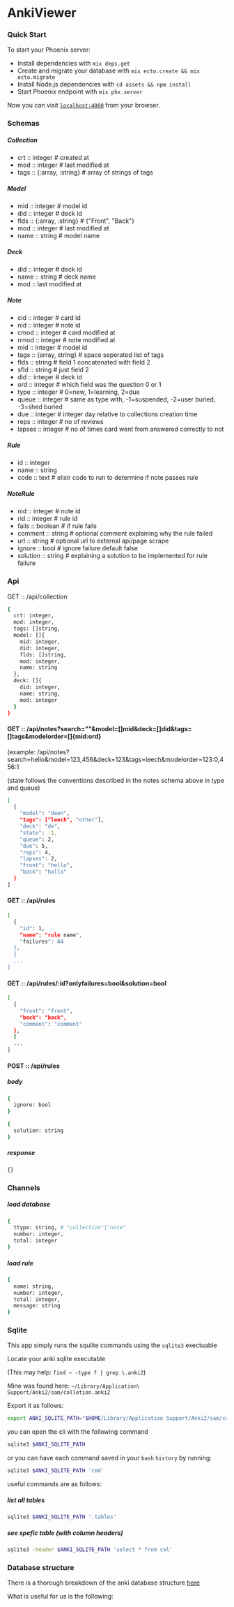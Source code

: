 # AnkiViewer

### Quick Start

To start your Phoenix server:

  * Install dependencies with `mix deps.get`
  * Create and migrate your database with `mix ecto.create && mix ecto.migrate`
  * Install Node.js dependencies with `cd assets && npm install`
  * Start Phoenix endpoint with `mix phx.server`

Now you can visit [`localhost:4000`](http://localhost:4000) from your browser.

### Schemas

##### Collection
+ crt :: integer # created at
+ mod :: integer # last modified at 
+ tags :: {:array, :string} # array of strings of tags

##### Model
+ mid :: integer # model id
+ did :: integer # deck id
+ flds :: {:array, :string} # {"Front", "Back"}
+ mod :: integer # last modified at
+ name :: string # model name

##### Deck
+ did :: integer # deck id
+ name :: string # deck name
+ mod :: last modified at

##### Note
+ cid :: integer # card id
+ nid :: integer # note id
+ cmod :: integer # card modified at
+ nmod :: integer # note modified at
+ mid :: integer # model id
+ tags :: {array, string} # space seperated list of tags
+ flds :: string # field 1 concatenated with field 2
+ sfld :: string # just field 2
+ did :: integer # deck id
+ ord :: integer # which field was the question 0 or 1
+ type :: integer # 0=new, 1=learning, 2=due
+ queue :: integer # same as type with, -1=suspended, -2=user buried, -3=shed buried
+ due :: integer # integer day relative to collections creation time
+ reps :: integer # no of reviews
+ lapses :: integer # no of times card went from answered correctly to not

##### Rule
+ id :: integer
+ name :: string
+ code :: text # elixir code to run to determine if note passes rule

##### NoteRule
+ nid :: integer # note id
+ rid :: integer # rule id
+ fails :: boolean # if rule fails
+ comment :: string # optional comment explaining why the rule failed
+ url :: string # optional url to external api/page scrape
+ ignore :: bool # ignore failure default false
+ solution :: string # explaining a solution to be implemented for rule failure

### Api

GET :: /api/collection
```bash
{
  crt: integer,
  mod: integer,
  tags: []string,
  model: []{
    mid: integer,
    did: integer,
    flds: []string,
    mod: integer,
    name: string
  },
  deck: []{
    did: integer,
    name: string,
    mod: integer
  }
}
```

#### GET :: /api/notes?search=""&model=[]mid&deck=[]did&tags=[]tags&modelorder=[]{mid:ord}
(example: /api/notes?search=hello&model=123,456&deck=123&tags=leech&modelorder=123:0,456:1

(state follows the conventions described in the notes schema above in type and queue)

```bash
[
  {
    "model": "deen",
    "tags": ["leech", "other"],
    "deck": "de",
    "state": -1,
    "queue": 2,
    "due": 5,
    "reps": 4,
    "lapses": 2,
    "front": "hello",
    "back": "hallo"
  }
]
```

#### GET :: /api/rules

```bash
[
  {
    "id": 1,
    "name": "rule name",
    "failures": 44
  },
  {
  ...
]
```

#### GET :: /api/rules/:id?onlyfailures=bool&solution=bool

```bash
[
  {
    "front": "front",
    "back": "back",
    "comment": "comment"
  },
  {
  ...
]
```

#### POST :: /api/rules

##### body

```bash
{
  ignore: bool
}
```

```bash
{
  solution: string
}
```

##### response

```bash
{}
```

### Channels

##### load database

```bash
{
  ttype: string, # "collection"|"note"
  number: integer,
  total: integer
}
```

##### load rule

```bash
{
  name: string,
  number: integer,
  total: integer,
  message: string
}
```

### Sqlite

This app simply runs the squlite commands using the `sqlite3` exectuable

Locate your anki sqlite executable

(This may help: `find ~ -type f | grep \.anki2`)

Mine was found here:  `~/Library/Application\ Support/Anki2/sam/colletion.anki2`

Export it as follows:

```bash
export ANKI_SQLITE_PATH="$HOME/Library/Application Support/Anki2/sam/colletion.anki2"
```

you can open the cli with the following command

```bash
sqlite3 $ANKI_SQLITE_PATH
```

or you can have each command saved in your `bash` `history` by running:


```bash
sqlite3 $ANKI_SQLITE_PATH 'cmd'
```

useful commands are as follows:

##### list all tables
```bash
sqlite3 $ANKI_SQLITE_PATH '.tables'
```

##### see spefic table (with column headers)
```bash
sqlite3 -header $ANKI_SQLITE_PATH 'select * from col'
```

### Database structure

There is a thorough breakdown of the anki database structure [here](https://github.com/ankiviewer/ankiviewer/blob/master/DATABASE_STRUCTURE.md)

What is useful for us is the following:

